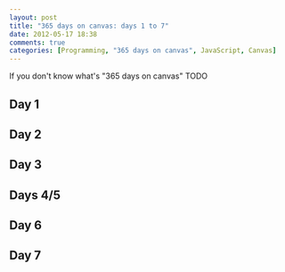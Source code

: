 ```yaml
---
layout: post
title: "365 days on canvas: days 1 to 7"
date: 2012-05-17 18:38
comments: true
categories: [Programming, "365 days on canvas", JavaScript, Canvas]
---
```


If you don't know what's "365 days on canvas"
TODO
[](/2012/05/365-days-on-canvas/)

<script type="text/javascript" src="/projects/365-days-on-canvas/js/loader.js"></script>

Day 1
-----
<canvas id="day1" width="500" height="500"></canvas>
Day 2
-----
<canvas id="day2" width="500" height="500"></canvas>
Day 3
-----
<canvas id="day3" width="500" height="500"></canvas>
Days 4/5
-----
<canvas id="day4-5" width="500" height="500"></canvas>
Day 6
-----
<canvas id="day6" width="500" height="500"></canvas>
Day 7
-----
<canvas id="day7" width="500" height="500"></canvas>

